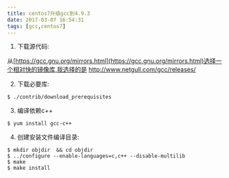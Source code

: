 ```yaml
---
title: centos7升级gcc到4.9.3
date: 2017-03-07 16:54:31
tags: [gcc,centos7]
---
```


1. 下载源代码:

从[https://gcc.gnu.org/mirrors.html](https://gcc.gnu.org/mirrors.html)选择一个相对快的镜像库,我选择的是
http://www.netgull.com/gcc/releases/

2. 下载必要库:


```shell
$ ./contrib/download_prerequisites
```

3. 编译依赖c++
```shell
$ yum install gcc-c++
```

4. 创建安装文件编译目录:
```shell
$ mkdir objdir  && cd objdir
$ ../configure --enable-languages=c,c++ --disable-multilib
$ make 
$ make install
```

